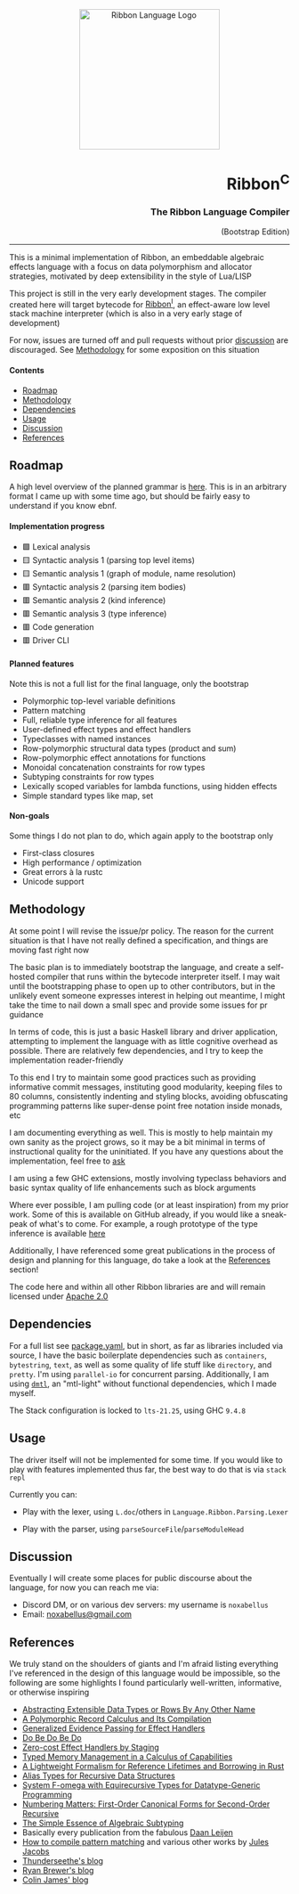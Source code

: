 <div align="center">
  <img style="height: 18em"
       alt="Ribbon Language Logo"
       src="https://ribbon-lang.github.io/images/logo_full.svg"
       />
</div>

<div align="right">
  <h1>Ribbon<sup>C</sup></h1>
  <h3>The Ribbon Language Compiler</h3>
  (Bootstrap Edition)
</div>

-----

This is a minimal implementation of Ribbon, an embeddable algebraic effects
language with a focus on data polymorphism and allocator strategies, motivated
by deep extensibility in the style of Lua/LISP

This project is still in the very early development stages. The compiler created
here will target bytecode for
[Ribbon<sup>I</sup>](https://github.com/ribbon-lang/ribboni), an effect-aware
low level stack machine interpreter (which is also in a very early stage of
development)

For now, issues are turned off and pull requests without prior
[discussion](#discussion) are discouraged. See [Methodology](#methodology) for
some exposition on this situation

#### Contents
- [Roadmap](#roadmap)
- [Methodology](#methodology)
- [Dependencies](#dependencies)
- [Usage](#usage)
- [Discussion](#discussion)
- [References](#references)


## Roadmap

A high level overview of the planned grammar is [here](grammar). This is in an
arbitrary format I came up with some time ago, but should be fairly easy to
understand if you know ebnf.

#### Implementation progress
- 🟩 Lexical analysis
- 🟨 Syntactic analysis 1 (parsing top level items)
- 🟨 Semantic analysis  1 (graph of module, name resolution)
- 🟥 Syntactic analysis 2 (parsing item bodies)
- 🟥 Semantic analysis  2 (kind inference)
- 🟥 Semantic analysis  3 (type inference)
- 🟥 Code generation
- 🟥 Driver CLI

#### Planned features
Note this is not a full list for the final language, only the bootstrap
- Polymorphic top-level variable definitions
- Pattern matching
- Full, reliable type inference for all features
- User-defined effect types and effect handlers
- Typeclasses with named instances
- Row-polymorphic structural data types (product and sum)
- Row-polymorphic effect annotations for functions
- Monoidal concatenation constraints for row types
- Subtyping constraints for row types
- Lexically scoped variables for lambda functions, using hidden effects
- Simple standard types like map, set

#### Non-goals
Some things I do not plan to do, which again apply to the bootstrap only
- First-class closures
- High performance / optimization
- Great errors à la rustc
- Unicode support


## Methodology

At some point I will revise the issue/pr policy. The reason for the current
situation is that I have not really defined a specification, and things are
moving fast right now

The basic plan is to immediately bootstrap the language, and create a
self-hosted compiler that runs within the bytecode interpreter itself. I may
wait until the bootstrapping phase to open up to other contributors, but in the
unlikely event someone expresses interest in helping out meantime, I might take
the time to nail down a small spec and provide some issues for pr guidance

In terms of code, this is just a basic Haskell library and driver application,
attempting to implement the language with as little cognitive overhead as
possible. There are relatively few dependencies, and I try to keep the
implementation reader-friendly

To this end I try to maintain some good practices such as providing informative
commit messages, instituting good modularity, keeping files to 80 columns,
consistently indenting and styling blocks, avoiding obfuscating programming
patterns like super-dense point free notation inside monads, etc

I am documenting everything as well. This is mostly to help maintain my own
sanity as the project grows, so it may be a bit minimal in terms of
instructional quality for the uninitiated. If you have any questions about the
implementation, feel free to [ask](#discussion)

I am using a few GHC extensions, mostly involving typeclass behaviors and basic
syntax quality of life enhancements such as block arguments

Where ever possible, I am pulling code (or at least inspiration) from my prior
work. Some of this is available on GitHub already, if you would like a
sneak-peak of what's to come. For example, a rough prototype of the type
inference is available [here](https://github.com/noxabellus/monoidal-rows)

Additionally, I have referenced some great publications in the process of design
and planning for this language, do take a look at the [References](#references)
section!

The code here and within all other Ribbon libraries are and will remain licensed
under [Apache 2.0](LICENSE)


## Dependencies

For a full list see [package.yaml](package.yaml), but in short, as far as
libraries included via source, I have the basic boilerplate dependencies such as
`containers`, `bytestring`, `text`, as well as some quality of life stuff
like `directory`, and `pretty`. I'm using `parallel-io` for concurrent parsing.
Additionally, I am using [`dmtl`](https://github.com/noxabellus/dmtl),
an "mtl-light" without functional dependencies, which I made myself.

The Stack configuration is locked to `lts-21.25`, using GHC `9.4.8`


## Usage

The driver itself will not be implemented for some time. If you would like to
play with features implemented thus far, the best way to do that is via
`stack repl`

Currently you can:
- Play with the lexer,
using `L.doc`/others in `Language.Ribbon.Parsing.Lexer`

- Play with the parser, using `parseSourceFile`/`parseModuleHead`


## Discussion

Eventually I will create some places for public discourse about the language,
for now you can reach me via:
- Discord DM, or on various dev servers: my username is `noxabellus`
- Email: noxabellus@gmail.com


## References

We truly stand on the shoulders of giants and I'm afraid listing everything I've
referenced in the design of this language would be impossible, so the following
are some highlights I found particularly well-written, informative, or otherwise
inspiring

- [Abstracting Extensible Data Types or Rows By Any Other Name](https://dl.acm.org/doi/10.1145/3290325)
- [A Polymorphic Record Calculus and Its Compilation](https://dl.acm.org/doi/10.1145/218570.218572)
- [Generalized Evidence Passing for Effect Handlers](https://dl.acm.org/doi/10.1145/3473576)
- [Do Be Do Be Do](https://dl.acm.org/doi/10.1145/3009837.3009897)
- [Zero-cost Effect Handlers by Staging](https://se.informatik.uni-tuebingen.de/publications/schuster19zero.pdf)
- [Typed Memory Management in a Calculus of Capabilities](https://dl.acm.org/doi/10.1145/292540.292564)
- [A Lightweight Formalism for Reference Lifetimes and Borrowing in Rust](https://dl.acm.org/doi/10.1145/3443420)
- [Alias Types for Recursive Data Structures](https://dl.acm.org/doi/10.5555/867133)
- [System F-omega with Equirecursive Types for Datatype-Generic Programming](https://dl.acm.org/doi/10.1145/2837614.2837660)
- [Numbering Matters: First-Order Canonical Forms for Second-Order Recursive](https://dl.acm.org/doi/10.1145/1016848.1016872)
- [The Simple Essence of Algebraic Subtyping](https://dl.acm.org/doi/10.1145/3409006)
- Basically every publication from the fabulous
[Daan Leijen](https://www.microsoft.com/en-us/research/people/daan/publications/)
- [How to compile pattern matching](https://julesjacobs.com/notes/patternmatching/patternmatching.pdf)
and various other works by [Jules Jacobs](https://julesjacobs.com/)
- [Thunderseethe's blog](https://thunderseethe.dev/posts/type-inference/)
- [Ryan Brewer's blog](https://ryanbrewer.dev/posts/safe-mmm-with-coeffects.html)
- [Colin James' blog](https://compiler.club)
